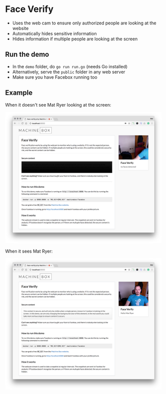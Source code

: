 # Face Verify

* Uses the web cam to ensure only authorized people are looking at the website
* Automatically hides sensitive information
* Hides information if multiple people are looking at the screen

## Run the demo

* In the `demo` folder, do `go run run.go` (needs Go installed)
* Alternatively, serve the `public` folder in any web server
* Make sure you have Facebox running too

## Example

When it doesn't see Mat Ryer looking at the screen:

![](insecure.png)

When it sees Mat Ryer:

![](secure.png)
